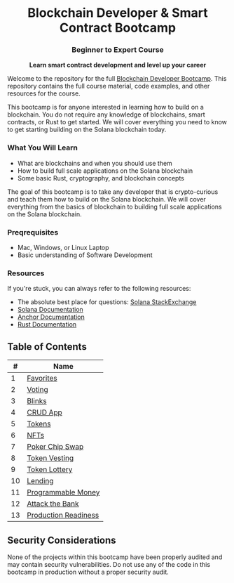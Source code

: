 <div align="center">
<h1> Blockchain Developer & Smart Contract Bootcamp</h1>
<h3> Beginner to Expert Course </h3>

<p align="center"><strong>Learn smart contract development and level up your career</strong></p>
</div>

Welcome to the repository for the full [Blockchain Developer Bootcamp](https://www.youtube.com/watch?v=amAq-WHAFs8). This repository contains the full course material, code examples, and other resources for the course.

This bootcamp is for anyone interested in learning how to build on a blockchain. You do not require any knowledge of blockchains, smart contracts, or Rust to get started. We will cover everything you need to know to get starting building on the Solana blockchain today.

### What You Will Learn

- What are blockchains and when you should use them
- How to build full scale applications on the Solana blockchain
- Some basic Rust, cryptography, and blockchain concepts

The goal of this bootcamp is to take any developer that is crypto-curious and teach them how to build on the Solana blockchain. We will cover everything from the basics of blockchain to building full scale applications on the Solana blockchain.

### Preqrequisites

- Mac, Windows, or Linux Laptop
- Basic understanding of Software Development

### Resources

If you're stuck, you can always refer to the following resources:

- The absolute best place for questions: [Solana StackExchange](https://solana.stackexchange.com/)
- [Solana Documentation](https://solana.com/docs)
- [Anchor Documentation](https://www.anchor-lang.com/)
- [Rust Documentation](https://doc.rust-lang.org/book/)

## Table of Contents

| #   | Name                 |
| --- | -------------------- |
| 1   | [Favorites](https://www.youtube.com/watch?v=amAq-WHAFs8&t=622s)            |
| 2   | [Voting](https://www.youtube.com/watch?v=amAq-WHAFs8&t=2262s)               |
| 3   | [Blinks](https://www.youtube.com/watch?v=amAq-WHAFs8&t=6632s)               |
| 4   | [CRUD App](https://www.youtube.com/watch?v=amAq-WHAFs8&t=9105s)             |
| 5   | [Tokens](https://www.youtube.com/watch?v=amAq-WHAFs8&t=12891s)               |
| 6   | [NFTs](https://www.youtube.com/watch?v=amAq-WHAFs8&t=13752s)                 |
| 7   | [Poker Chip Swap](https://www.youtube.com/watch?v=amAq-WHAFs8&t=15922s)      |
| 8   | [Token Vesting](https://www.youtube.com/watch?v=amAq-WHAFs8&t=20895s)        |
| 9   | [Token Lottery](https://www.youtube.com/watch?v=amAq-WHAFs8&t=30677s)        |
| 10  | [Lending](https://www.youtube.com/watch?v=HOdYZSe1uhE&t=0s)              |
| 11  | [Programmable Money](https://www.youtube.com/watch?v=HOdYZSe1uhE&t=11292s)   |
| 12  | [Attack the Bank](https://www.youtube.com/watch?v=HOdYZSe1uhE&t=20615s)      | 
| 13  | [Production Readiness](https://www.youtube.com/watch?v=HOdYZSe1uhE&t=24025s) |

## Security Considerations

None of the projects within this bootcamp have been properly audited and may contain security vulnerabilities. Do not use any of the code in this bootcamp in production without a proper security audit.